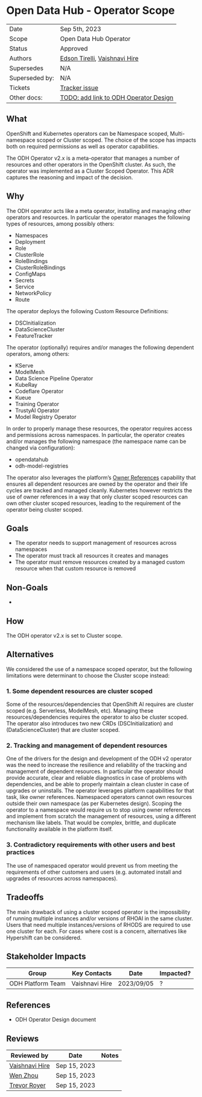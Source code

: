 # Open Data Hub - Operator Scope

|                |            |
| -------------- | ---------- |
| Date           | Sep 5th, 2023 |
| Scope          | Open Data Hub Operator |
| Status         | Approved |
| Authors        | [Edson Tirelli](@etirelli), [Vaishnavi Hire](@VaishnaviHire) |
| Supersedes     | N/A |
| Superseded by: | N/A |
| Tickets        | [Tracker issue](https://github.com/opendatahub-io/opendatahub-operator/issues/158) |
| Other docs:    | [TODO: add link to ODH Operator Design](http://) |

## What

OpenShift and Kubernetes operators can be Namespace scoped, Multi-namespace scoped or Cluster scoped. The choice of the 
scope has impacts both on required permissions as well as operator capabilities. 

The ODH Operator v2.x is a meta-operator that manages a number of resources and other operators in the OpenShift cluster. 
As such, the operator was implemented as a Cluster Scoped Operator. This ADR captures the reasoning and impact of the 
decision.

## Why

The ODH operator acts like a meta operator, installing and managing other operators and resources. In particular the operator manages the following types of resources, among possibly others:

- Namespaces
- Deployment
- Role
- ClusterRole
- RoleBindings
- ClusterRoleBindings
- ConfigMaps
- Secrets
- Service
- NetworkPolicy
- Route
  
The operator deploys the following Custom Resource Definitions:

- DSCInitialization
- DataScienceCluster
- FeatureTracker
 
The operator (optionally) requires and/or manages the following dependent operators, among others:

- KServe
- ModelMesh
- Data Science Pipeline Operator
- KubeRay
- Codeflare Operator
- Kueue
- Training Operator
- TrustyAI Operator
- Model Registry Operator

In order to properly manage these resources, the operator requires access and permissions across namespaces. In particular, the operator creates and/or manages the following namespace (the namespace name can be changed via configuration):

- opendatahub
- odh-model-registries
  
The operator also leverages the platform’s [Owner References](https://kubernetes.io/docs/concepts/overview/working-with-objects/owners-dependents/) capability that ensures all dependent resources are owned by the operator and their life cycles are tracked and managed cleanly. Kubernetes however restricts the use of owner references in a way that only cluster scoped resources can own other cluster scoped resources, leading to the requirement of the operator being cluster scoped. 

## Goals

* The operator needs to support management of resources across namespaces
* The operator must track all resources it creates and manages
* The operator must remove resources created by a managed custom resource when that custom resource is removed

## Non-Goals

* 
  
## How

The ODH operator v2.x is set to Cluster scope.

## Alternatives

We considered the use of a namespace scoped operator, but the following limitations were determinant to choose the Cluster scope instead:

### 1. Some dependent resources are cluster scoped 
Some of the resources/dependencies that OpenShift AI requires are cluster scoped (e.g. Serverless, ModelMesh, etc). Managing these resources/dependencies requires the operator to also be cluster scoped.
The operator also introduces two new CRDs (DSCInitialization) and (DataScienceCluster) that are cluster scoped. 

### 2. Tracking and management of dependent resources
One of the drivers for the design and development of the ODH v2 operator was the need to  increase the resilience and reliability of the tracking and management of dependent resources. In particular the operator should provide accurate, clear and reliable diagnostics in case of problems with dependencies, and be able to properly maintain a clean cluster in case of upgrades or uninstalls. 
The operator leverages platform capabilities for that task, like owner references. Namespaced operators cannot own resources outside their own namespace (as per Kubernetes design). Scoping the operator to a namespace would require us to stop using owner references and implement from scratch the management of resources, using a different mechanism like labels. That would be complex, brittle, and duplicate functionality available in the platform itself.

### 3. Contradictory requirements with other users and best practices
The use of namespaced operator would prevent us from meeting the requirements of other customers and users (e.g. automated install and upgrades of resources across namespaces). 

## Tradeoffs

The main drawback of using a cluster scoped operator is the impossibility of running multiple instances and/or versions of RHOAI in the same cluster. Users that need multiple instances/versions of RHODS are required to use one cluster for each. For cases where cost is a concern, alternatives like Hypershift can be considered.

## Stakeholder Impacts

| Group                         | Key Contacts     | Date       | Impacted? |
| ----------------------------- | ---------------- | ---------- | --------- |
| ODH Platform Team             | Vaishnavi Hire   | 2023/09/05 | ? |

## References

* ODH Operator Design document

## Reviews

| Reviewed by                   | Date       | Notes |
| ----------------------------- | ---------  | ------|
| [Vaishnavi Hire](https://github.com/VaishnaviHire) | Sep 15, 2023 |       |
| [Wen Zhou](https://github.com/zdtsw) | Sep 15, 2023 |       |
| [Trevor Royer](https://github.com/strangiato) | Sep 15, 2023 |     |

